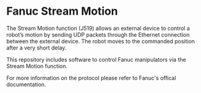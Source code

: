 # Fanuc Stream Motion

The Stream Motion function (J519) allows an external device to control a robot’s motion by sending UDP packets through the Ethernet connection between the external device. The robot moves to the commanded position after a very short delay.

This repository includes software to control Fanuc manipulators via the Stream Motion function. 

For more information on the protocol please refer to Fanuc's offical documentation.